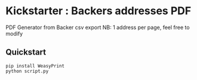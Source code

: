 # Kickstarter : Backers addresses PDF
PDF Generator from Backer csv export
NB: 1 address per page, feel free to modify

## Quickstart

```
pip install WeasyPrint
python script.py
```
